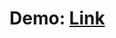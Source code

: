 # Demo: [Link](https://rawcdn.githack.com/eminekbl/PatikaHomeworks/f996a47077c0fda352b62fcdaaf022bf43ae510d/CSS/Homework-1/index.html)
